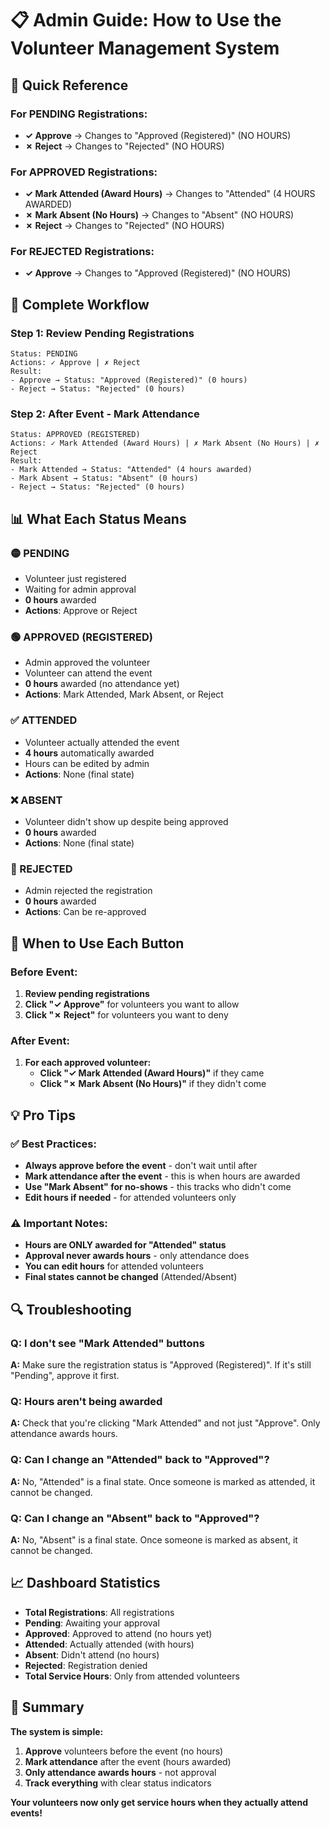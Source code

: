 # 📋 **Admin Guide: How to Use the Volunteer Management System**

## 🎯 **Quick Reference**

### **For PENDING Registrations:**
- **✓ Approve** → Changes to "Approved (Registered)" (NO HOURS)
- **✗ Reject** → Changes to "Rejected" (NO HOURS)

### **For APPROVED Registrations:**
- **✓ Mark Attended (Award Hours)** → Changes to "Attended" (4 HOURS AWARDED)
- **✗ Mark Absent (No Hours)** → Changes to "Absent" (NO HOURS)
- **✗ Reject** → Changes to "Rejected" (NO HOURS)

### **For REJECTED Registrations:**
- **✓ Approve** → Changes to "Approved (Registered)" (NO HOURS)

## 🔄 **Complete Workflow**

### **Step 1: Review Pending Registrations**
```
Status: PENDING
Actions: ✓ Approve | ✗ Reject
Result: 
- Approve → Status: "Approved (Registered)" (0 hours)
- Reject → Status: "Rejected" (0 hours)
```

### **Step 2: After Event - Mark Attendance**
```
Status: APPROVED (REGISTERED)
Actions: ✓ Mark Attended (Award Hours) | ✗ Mark Absent (No Hours) | ✗ Reject
Result:
- Mark Attended → Status: "Attended" (4 hours awarded)
- Mark Absent → Status: "Absent" (0 hours)
- Reject → Status: "Rejected" (0 hours)
```

## 📊 **What Each Status Means**

### **🟡 PENDING**
- Volunteer just registered
- Waiting for admin approval
- **0 hours** awarded
- **Actions**: Approve or Reject

### **🟢 APPROVED (REGISTERED)**
- Admin approved the volunteer
- Volunteer can attend the event
- **0 hours** awarded (no attendance yet)
- **Actions**: Mark Attended, Mark Absent, or Reject

### **✅ ATTENDED**
- Volunteer actually attended the event
- **4 hours** automatically awarded
- Hours can be edited by admin
- **Actions**: None (final state)

### **❌ ABSENT**
- Volunteer didn't show up despite being approved
- **0 hours** awarded
- **Actions**: None (final state)

### **🔴 REJECTED**
- Admin rejected the registration
- **0 hours** awarded
- **Actions**: Can be re-approved

## 🎯 **When to Use Each Button**

### **Before Event:**
1. **Review pending registrations**
2. **Click "✓ Approve"** for volunteers you want to allow
3. **Click "✗ Reject"** for volunteers you want to deny

### **After Event:**
1. **For each approved volunteer:**
   - **Click "✓ Mark Attended (Award Hours)"** if they came
   - **Click "✗ Mark Absent (No Hours)"** if they didn't come

## 💡 **Pro Tips**

### **✅ Best Practices:**
- **Always approve before the event** - don't wait until after
- **Mark attendance after the event** - this is when hours are awarded
- **Use "Mark Absent" for no-shows** - this tracks who didn't come
- **Edit hours if needed** - for attended volunteers only

### **⚠️ Important Notes:**
- **Hours are ONLY awarded for "Attended" status**
- **Approval never awards hours** - only attendance does
- **You can edit hours** for attended volunteers
- **Final states cannot be changed** (Attended/Absent)

## 🔍 **Troubleshooting**

### **Q: I don't see "Mark Attended" buttons**
**A:** Make sure the registration status is "Approved (Registered)". If it's still "Pending", approve it first.

### **Q: Hours aren't being awarded**
**A:** Check that you're clicking "Mark Attended" and not just "Approve". Only attendance awards hours.

### **Q: Can I change an "Attended" back to "Approved"?**
**A:** No, "Attended" is a final state. Once someone is marked as attended, it cannot be changed.

### **Q: Can I change an "Absent" back to "Approved"?**
**A:** No, "Absent" is a final state. Once someone is marked as absent, it cannot be changed.

## 📈 **Dashboard Statistics**

- **Total Registrations**: All registrations
- **Pending**: Awaiting your approval
- **Approved**: Approved to attend (no hours yet)
- **Attended**: Actually attended (with hours)
- **Absent**: Didn't attend (no hours)
- **Rejected**: Registration denied
- **Total Service Hours**: Only from attended volunteers

## 🎯 **Summary**

**The system is simple:**
1. **Approve** volunteers before the event (no hours)
2. **Mark attendance** after the event (hours awarded)
3. **Only attendance awards hours** - not approval
4. **Track everything** with clear status indicators

**Your volunteers now only get service hours when they actually attend events!**









